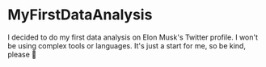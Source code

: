 # MyFirstDataAnalysis
I decided to do my first data analysis on Elon Musk's Twitter profile. I won't be using complex tools or languages. It's just a start for me, so be kind, please 🙏 
